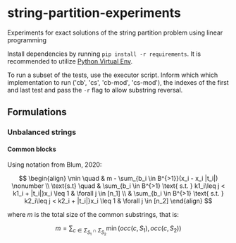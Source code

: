 # string-partition-experiments
Experiments for exact solutions of the string partition problem using linear programming

Install dependencies by running `pip install -r requirements`. It is recommended to utilize [Python Virtual Env](https://docs.python.org/3/library/venv.html).

To run a subset of the tests, use the executor script. Inform which which implementation to run ('cb', 'cs', 'cb-mod', 'cs-mod'), the indexes of the first and last test and pass the `-r` flag to allow substring reversal.

## Formulations

### Unbalanced strings

#### Common blocks

Using notation from Blum, 2020:

$$
\begin{align}
    \min \quad & m - \sum_{b_i \in B^{>1}}(x_i - x_i |t_i|) \nonumber \\
    \text{s.t} \quad & \sum_{b_i \in B^{>1} \text{ s.t. } k1_i\leq j < k1_i + |t_i|}x_i \leq 1 & \forall j \in [n_1] \\
    & \sum_{b_i \in B^{>1} \text{ s.t. } k2_i\leq j < k2_i + |t_i|}x_i \leq 1 & \forall j \in [n_2]
\end{align}
$$

where $m$ is the total size of the common substrings, that is:

$$
\begin{equation}
    m = \sum_{c \in \Sigma_{S_1}\cap \Sigma_{S_2}} \min(occ(c, S_1), occ(c, S_2))
\end{equation}
$$